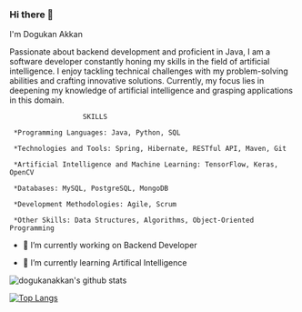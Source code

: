 ### Hi there 👋
I'm Dogukan Akkan

Passionate about backend development and proficient in Java, I am a software developer constantly honing my skills in the field of artificial intelligence. I enjoy tackling technical challenges with my problem-solving abilities and crafting innovative solutions. Currently, my focus lies in deepening my knowledge of artificial intelligence and grasping applications in this domain.


                      SKILLS

     *Programming Languages: Java, Python, SQL

     *Technologies and Tools: Spring, Hibernate, RESTful API, Maven, Git

     *Artificial Intelligence and Machine Learning: TensorFlow, Keras, OpenCV

     *Databases: MySQL, PostgreSQL, MongoDB

     *Development Methodologies: Agile, Scrum

     *Other Skills: Data Structures, Algorithms, Object-Oriented Programming

[linkedin]: https://www.linkedin.com/in/dogukanakkan-4b513a1a9/
 
- 🔭 I’m currently working on Backend Developer

- 🌱 I’m currently learning Artifical Intelligence


![dogukanakkan's github stats](https://github-readme-stats.vercel.app/api?username=dogukanakkan&show_icons=true)

[![Top Langs](https://github-readme-stats.vercel.app/api/top-langs/?username=dogukanakkan)](https://github.com/anuraghazra/github-readme-stats)

